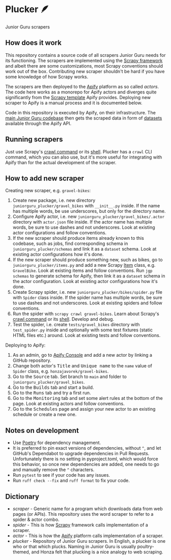 # Plucker 🪶

Junior Guru scrapers

## How does it work

This repository contains a source code of all scrapers Junior Guru needs for its functioning.
The scrapers are implemented using the [Scrapy framework](https://scrapy.org/) and albeit there are some customizations, most Scrapy conventions should work out of the box.
Contributing new scraper shouldn't be hard if you have some knowledge of how Scrapy works.

The scrapers are then deployed to the [Apify](https://apify.com) platform as so called _actors_.
The code here works as a monorepo for Apify actors and diverges quite significantly from the [Scrapy template](https://github.com/apify/actor-templates/tree/master/templates/python-scrapy) Apify provides.
Deploying new scraper to Apify is a manual process and it is documented below.

Code in this repository is executed by Apify, on their infrastructure.
The [main Junior Guru codebase](https://github.com/juniorguru/junior.guru) then gets the scraped data in form of [datasets](https://docs.apify.com/platform/storage/dataset) available through the Apify API.

## Running scrapers

Just use Scrapy's [crawl command](https://docs.scrapy.org/en/latest/topics/commands.html#crawl) or its [shell](https://docs.scrapy.org/en/latest/topics/shell.html).
Plucker has a `crawl` CLI command, which you can also use, but it's more useful for integrating with Apify than for the actual development of the scraper.

## How to add new scraper

Creating new scraper, e.g. `gravel-bikes`:

1.  Create new package, i.e. new directory `juniorguru_plucker/gravel_bikes` with `__init__.py` inside.
    If the name has multiple words, be use underscores, but only for the directory name.
1.  Configure Apify actor, i.e. new `juniorguru_plucker/gravel_bikes/.actor` directory with `actor.json` file inside.
    If the actor name has multiple words, be sure to use dashes and not underscores.
    Look at existing actor configurations and follow conventions.
1.  If the new scraper should produce items already known to this codebase, such as jobs, find corresponding schema in `juniorguru_plucker/schemas` and link it as a `dataset` schema.
    Look at existing actor configurations how it's done.
1.  If the new scraper should produce something new, such as bikes, go to `juniorguru_plucker/items.py` and add a new Scrapy [Item](https://docs.scrapy.org/en/latest/topics/items.html) class, e.g. `GravelBike`.
    Look at existing items and follow conventions.
    Run `jgp schemas` to generate schema for Apify, then link it as a `dataset` schema in the actor configuration.
    Look at existing actor configurations how it's done.
1.  Create Scrapy spider, i.e. new `juniorguru_plucker/bikes/spider.py` file with `Spider` class inside.
    If the spider name has multiple words, be sure to use dashes and not underscores.
    Look at existing spiders and follow conventions.
1.  Run the spider with `scrapy crawl gravel-bikes`.
    Learn about Scrapy's [crawl command](https://docs.scrapy.org/en/latest/topics/commands.html#crawl) or its [shell](https://docs.scrapy.org/en/latest/topics/shell.html).
    Develop and debug.
1.  Test the spider, i.e. create `tests/gravel_bikes` directory with `test_spider.py` inside and optionally with some test fixtures (static HTML files etc.) around.
    Look at existing tests and follow conventions.

Deploying to Apify:

1.  As an admin, go to [Apify Console](https://console.apify.com/) and add a new actor by linking a GitHub repository.
1.  Change both actor's <kbd>Title</kbd> and <kbd>Unique name</kbd> to the `name` value of `Spider` class, e.g. `honzajavorek/gravel-bikes`.
1.  Go to the <kbd>Source</kbd> tab. Set branch to `main` and folder to `juniorguru_plucker/gravel_bikes`.
1.  Go to the <kbd>Builds</kbd> tab and start a build.
1.  Go to the <kbd>Runs</kbd> tab and try a first run.
1.  Go to the <kbd>Monitoring</kbd> tab and set some alert rules at the bottom of the page.
    Look at existing actors and follow conventions.
1.  Go to the <kbd>Schedules</kbd> page and assign your new actor to an existing schedule or create a new one.

## Notes on development

-   Use [Poetry](https://python-poetry.org/) for dependency management.
-   It is preferred to pin exact versions of dependencies, without `^`, and let GitHub's Dependabot to upgrade dependencies in Pull Requests.
    Unfortunately there is no setting in pyproject.toml, which would force this behavior, so once new dependencies are added, one needs to go and manually remove the `^` characters.
-   Run `pytest` to see if your code has any issues.
-   Run `ruff check --fix` and `ruff format` to fix your code.

## Dictionary

-   _scraper_ - Generic name for a program which downloads data from web pages (or APIs). This repository uses the word scraper to refer to a spider & actor combo.
-   _spider_ - This is how [Scrapy](https://scrapy.org/) framework calls implementation of a scraper.
-   _actor_ - This is how the [Apify](https://apify.com) platform calls implementation of a scraper.
-   _plucker_ - Repository of Junior Guru scrapers. In English, a plucker is one who or that which plucks. Naming in Junior Guru is usually poultry-themed, and Honza felt that plucking is a nice analogy to web scraping.
